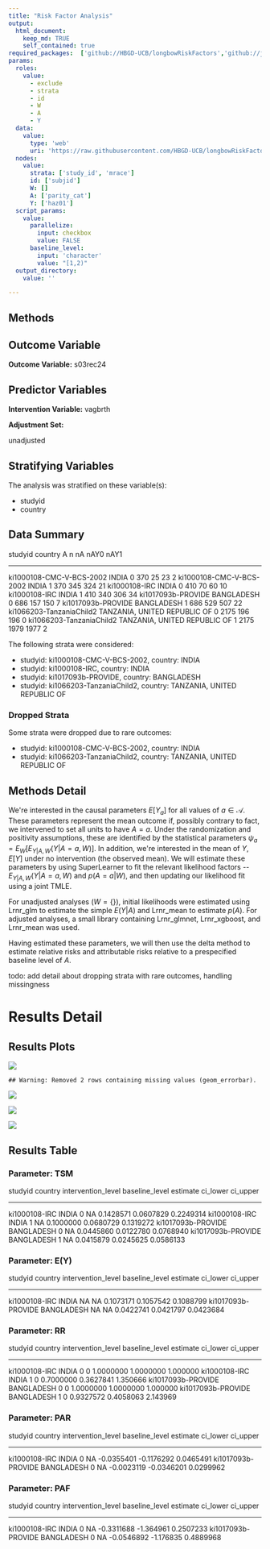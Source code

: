 ```yaml
---
title: "Risk Factor Analysis"
output: 
  html_document:
    keep_md: TRUE
    self_contained: true
required_packages:  ['github://HBGD-UCB/longbowRiskFactors','github://jeremyrcoyle/skimr@vector_types', 'github://tlverse/delayed']
params:
  roles:
    value:
      - exclude
      - strata
      - id
      - W
      - A
      - Y
  data: 
    value: 
      type: 'web'
      uri: 'https://raw.githubusercontent.com/HBGD-UCB/longbowRiskFactors/master/inst/sample_data/birthwt_data.rdata'
  nodes:
    value:
      strata: ['study_id', 'mrace']
      id: ['subjid']
      W: []
      A: ['parity_cat']
      Y: ['haz01']
  script_params:
    value:
      parallelize:
        input: checkbox
        value: FALSE
      baseline_level:
        input: 'character'
        value: "[1,2)"
  output_directory:
    value: ''

---
```








## Methods
## Outcome Variable

**Outcome Variable:** s03rec24

## Predictor Variables

**Intervention Variable:** vagbrth

**Adjustment Set:**

unadjusted

## Stratifying Variables

The analysis was stratified on these variable(s):

* studyid
* country

## Data Summary

studyid                    country                        A        n     nA   nAY0   nAY1
-------------------------  -----------------------------  ---  -----  -----  -----  -----
ki1000108-CMC-V-BCS-2002   INDIA                          0      370     25     23      2
ki1000108-CMC-V-BCS-2002   INDIA                          1      370    345    324     21
ki1000108-IRC              INDIA                          0      410     70     60     10
ki1000108-IRC              INDIA                          1      410    340    306     34
ki1017093b-PROVIDE         BANGLADESH                     0      686    157    150      7
ki1017093b-PROVIDE         BANGLADESH                     1      686    529    507     22
ki1066203-TanzaniaChild2   TANZANIA, UNITED REPUBLIC OF   0     2175    196    196      0
ki1066203-TanzaniaChild2   TANZANIA, UNITED REPUBLIC OF   1     2175   1979   1977      2


The following strata were considered:

* studyid: ki1000108-CMC-V-BCS-2002, country: INDIA
* studyid: ki1000108-IRC, country: INDIA
* studyid: ki1017093b-PROVIDE, country: BANGLADESH
* studyid: ki1066203-TanzaniaChild2, country: TANZANIA, UNITED REPUBLIC OF

### Dropped Strata

Some strata were dropped due to rare outcomes:

* studyid: ki1000108-CMC-V-BCS-2002, country: INDIA
* studyid: ki1066203-TanzaniaChild2, country: TANZANIA, UNITED REPUBLIC OF

## Methods Detail

We're interested in the causal parameters $E[Y_a]$ for all values of $a \in \mathcal{A}$. These parameters represent the mean outcome if, possibly contrary to fact, we intervened to set all units to have $A=a$. Under the randomization and positivity assumptions, these are identified by the statistical parameters $\psi_a=E_W[E_{Y|A,W}(Y|A=a,W)]$.  In addition, we're interested in the mean of $Y$, $E[Y]$ under no intervention (the observed mean). We will estimate these parameters by using SuperLearner to fit the relevant likelihood factors -- $E_{Y|A,W}(Y|A=a,W)$ and $p(A=a|W)$, and then updating our likelihood fit using a joint TMLE.

For unadjusted analyses ($W=\{\}$), initial likelihoods were estimated using Lrnr_glm to estimate the simple $E(Y|A)$ and Lrnr_mean to estimate $p(A)$. For adjusted analyses, a small library containing Lrnr_glmnet, Lrnr_xgboost, and Lrnr_mean was used.

Having estimated these parameters, we will then use the delta method to estimate relative risks and attributable risks relative to a prespecified baseline level of $A$.

todo: add detail about dropping strata with rare outcomes, handling missingness







# Results Detail

## Results Plots
![](/tmp/4a0d6122-f766-46cf-9294-79a0048ebb72/REPORT_files/figure-html/plot_tsm-1.png)<!-- -->


```
## Warning: Removed 2 rows containing missing values (geom_errorbar).
```

![](/tmp/4a0d6122-f766-46cf-9294-79a0048ebb72/REPORT_files/figure-html/plot_rr-1.png)<!-- -->

![](/tmp/4a0d6122-f766-46cf-9294-79a0048ebb72/REPORT_files/figure-html/plot_paf-1.png)<!-- -->

![](/tmp/4a0d6122-f766-46cf-9294-79a0048ebb72/REPORT_files/figure-html/plot_par-1.png)<!-- -->

## Results Table

### Parameter: TSM


studyid              country      intervention_level   baseline_level     estimate    ci_lower    ci_upper
-------------------  -----------  -------------------  ---------------  ----------  ----------  ----------
ki1000108-IRC        INDIA        0                    NA                0.1428571   0.0607829   0.2249314
ki1000108-IRC        INDIA        1                    NA                0.1000000   0.0680729   0.1319272
ki1017093b-PROVIDE   BANGLADESH   0                    NA                0.0445860   0.0122780   0.0768940
ki1017093b-PROVIDE   BANGLADESH   1                    NA                0.0415879   0.0245625   0.0586133


### Parameter: E(Y)


studyid              country      intervention_level   baseline_level     estimate    ci_lower    ci_upper
-------------------  -----------  -------------------  ---------------  ----------  ----------  ----------
ki1000108-IRC        INDIA        NA                   NA                0.1073171   0.1057542   0.1088799
ki1017093b-PROVIDE   BANGLADESH   NA                   NA                0.0422741   0.0421797   0.0423684


### Parameter: RR


studyid              country      intervention_level   baseline_level     estimate    ci_lower   ci_upper
-------------------  -----------  -------------------  ---------------  ----------  ----------  ---------
ki1000108-IRC        INDIA        0                    0                 1.0000000   1.0000000   1.000000
ki1000108-IRC        INDIA        1                    0                 0.7000000   0.3627841   1.350666
ki1017093b-PROVIDE   BANGLADESH   0                    0                 1.0000000   1.0000000   1.000000
ki1017093b-PROVIDE   BANGLADESH   1                    0                 0.9327572   0.4058063   2.143969


### Parameter: PAR


studyid              country      intervention_level   baseline_level      estimate     ci_lower    ci_upper
-------------------  -----------  -------------------  ---------------  -----------  -----------  ----------
ki1000108-IRC        INDIA        0                    NA                -0.0355401   -0.1176292   0.0465491
ki1017093b-PROVIDE   BANGLADESH   0                    NA                -0.0023119   -0.0346201   0.0299962


### Parameter: PAF


studyid              country      intervention_level   baseline_level      estimate    ci_lower    ci_upper
-------------------  -----------  -------------------  ---------------  -----------  ----------  ----------
ki1000108-IRC        INDIA        0                    NA                -0.3311688   -1.364961   0.2507233
ki1017093b-PROVIDE   BANGLADESH   0                    NA                -0.0546892   -1.176835   0.4889968
